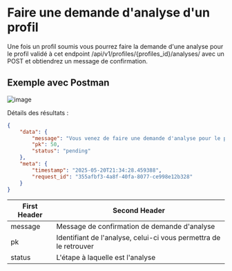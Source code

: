 # Faire une demande d'analyse d'un profil
Une fois un profil soumis vous pourrez faire la demande d'une analyse pour le profil validé à cet endpoint /api/v1/profiles/{profiles_id}/analyses/ avec un POST et obtiendrez un message de confirmation.

## Exemple avec Postman

![image](https://github.com/user-attachments/assets/385bf441-7f4b-400d-b998-908fb2b96395)

Détails des résultats :
```json
{
    "data": {
        "message": "Vous venez de faire une demande d'analyse pour le profile 437",
        "pk": 50,
        "status": "pending"
    },
    "meta": {
        "timestamp": "2025-05-20T21:34:28.459388",
        "request_id": "355afbf3-4a8f-40fa-8077-ce998e12b328"
    }
}
```

| First Header  | Second Header |
| ------------- | ------------- |
| message| Message de confirmation de demande d'analyse  |
| pk | Identifiant de l'analyse, celui-ci vous permettra de le retrouver  |
| status | L'étape à laquelle est l'analyse |

